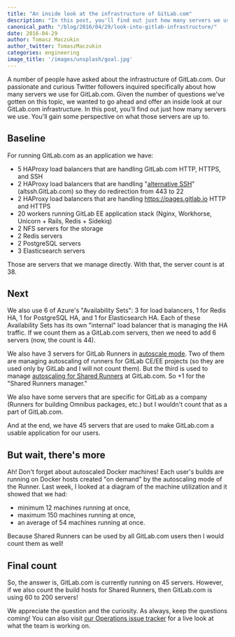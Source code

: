 ```yaml
---
title: "An inside look at the infrastructure of GitLab.com"
description: "In this post, you'll find out just how many servers we use. You'll gain some perspective on what those servers are up to."
canonical_path: "/blog/2016/04/29/look-into-gitlab-infrastructure/"
date: 2016-04-29
author: Tomasz Maczukin
author_twitter: TomaszMaczukin
categories: engineering
image_title: '/images/unsplash/goal.jpg'
---
```


A number of people have asked about the infrastructure of GitLab.com. Our passionate
and curious Twitter followers inquired specifically about how many servers we use for
GitLab.com. Given the number of questions we've gotten on this topic, we wanted to go
ahead and offer an inside look at our GitLab.com infrastructure. In this post,
you'll find out just how many servers we use. You'll gain some perspective on what
those servers are up to.

<!-- more -->

## Baseline

For running GitLab.com as an application we have:

- 5 HAProxy load balancers that are handling GitLab.com HTTP, HTTPS, and SSH
- 2 HAProxy load balancers that are handling "[alternative SSH][altssh]" (altssh.GitLab.com) so they do redirection from 443 to 22
- 2 HAProxy load balancers that are handling <https://pages.gitlab.io> HTTP and HTTPS
- 20 workers running GitLab EE application stack (Nginx, Workhorse, Unicorn + Rails, Redis + Sidekiq)
- 2 NFS servers for the storage
- 2 Redis servers
- 2 PostgreSQL servers
- 3 Elasticsearch servers

Those are servers that we manage directly. With that, the server count is at 38.

## Next

We also use 6 of Azure's "Availability Sets": 3 for load balancers, 1 for Redis HA, 1 for
PostgreSQL HA, and 1 for Elasticsearch HA. Each of these Availability Sets has its own "internal"
load balancer that is managing the HA traffic. If we count them as a GitLab.com servers, then
we need to add 6 servers (now, the count is 44).

We also have 3 servers for GitLab Runners in [autoscale mode][scale]. Two of them are managing autoscaling
of runners for GitLab CE/EE projects (so they are used only by GitLab and I will not count them).
But the third is used to manage [autoscaling for Shared Runners][shared] at GitLab.com. So +1 for
the "Shared Runners manager."

We also have some servers that are specific for GitLab as a company (Runners for building
Omnibus packages, etc.) but I wouldn't count that as a part of GitLab.com.

And at the end, we have 45 servers that are used to make GitLab.com a usable application for our
users.

## But wait, there's more

Ah! Don't forget about autoscaled Docker machines! Each user's builds are running on Docker hosts
created "on demand" by the autoscaling mode of the Runner. Last week, I looked at a diagram of the
machine utilization and it showed that we had:

- minimum 12 machines running at once,
- maximum 150 machines running at once,
- an average of 54 machines running at once.

Because Shared Runners can be used by all GitLab.com users then I would count them as well!

## Final count

So, the answer is, GitLab.com is currently running on 45 servers. However, if we also
count the build hosts for Shared Runners, then GitLab.com is using 60 to 200 servers!

We appreciate the question and the curiosity. As always, keep the questions coming!
You can also visit [our Operations issue tracker](https://gitlab.com/gitlab-com/operations/issues) for a live look at what
the team is working on.

[altssh]: /blog/2016/02/18/gitlab-dot-com-now-supports-an-alternate-git-plus-ssh-port/
[shared]: /blog/2016/04/05/shared-runners/
[scale]: /releases/2016/03/29/gitlab-runner-1-1-released/
